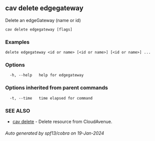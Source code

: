 ## cav delete edgegateway

Delete an edgeGateway (name or id)

```
cav delete edgegateway [flags]
```

### Examples

```
delete edgegateway <id or name> [<id or name>] [<id or name>] ...
```

### Options

```
  -h, --help   help for edgegateway
```

### Options inherited from parent commands

```
  -t, --time   time elapsed for command
```

### SEE ALSO

* [cav delete](cav_delete.md)	 - Delete resource from CloudAvenue.

###### Auto generated by spf13/cobra on 19-Jan-2024
